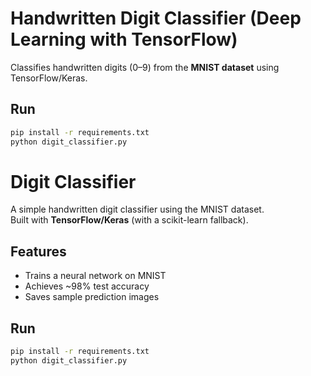 # Handwritten Digit Classifier (Deep Learning with TensorFlow)

Classifies handwritten digits (0–9) from the **MNIST dataset** using TensorFlow/Keras.

## Run
```bash
pip install -r requirements.txt
python digit_classifier.py
```
# Digit Classifier

A simple handwritten digit classifier using the MNIST dataset.  
Built with **TensorFlow/Keras** (with a scikit-learn fallback).  

## Features
- Trains a neural network on MNIST
- Achieves ~98% test accuracy
- Saves sample prediction images

## Run
```bash
pip install -r requirements.txt
python digit_classifier.py
